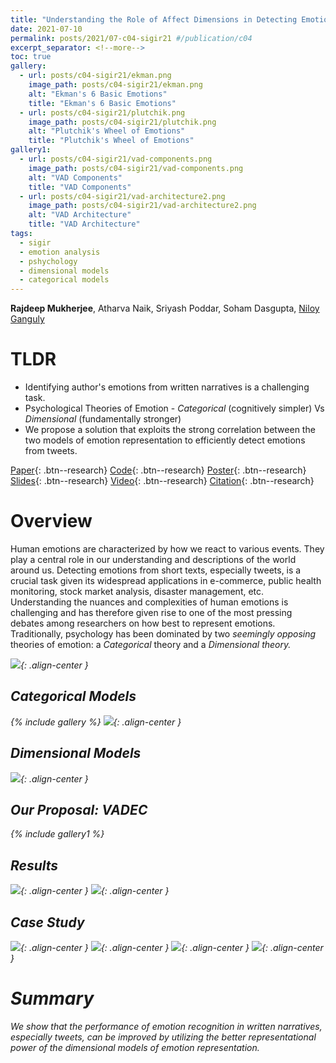 ```yaml
---
title: "Understanding the Role of Affect Dimensions in Detecting Emotions from Tweets: A Multi-task Approach"
date: 2021-07-10
permalink: posts/2021/07-c04-sigir21 #/publication/c04 
excerpt_separator: <!--more-->
toc: true
gallery:
  - url: posts/c04-sigir21/ekman.png
    image_path: posts/c04-sigir21/ekman.png
    alt: "Ekman's 6 Basic Emotions"
    title: "Ekman's 6 Basic Emotions"
  - url: posts/c04-sigir21/plutchik.png
    image_path: posts/c04-sigir21/plutchik.png
    alt: "Plutchik's Wheel of Emotions"
    title: "Plutchik's Wheel of Emotions"
gallery1:
  - url: posts/c04-sigir21/vad-components.png
    image_path: posts/c04-sigir21/vad-components.png
    alt: "VAD Components"
    title: "VAD Components"
  - url: posts/c04-sigir21/vad-architecture2.png
    image_path: posts/c04-sigir21/vad-architecture2.png
    alt: "VAD Architecture"
    title: "VAD Architecture"
tags:
  - sigir
  - emotion analysis
  - pshychology
  - dimensional models
  - categorical models
---
```


<!--more-->
<b>Rajdeep Mukherjee</b>, Atharva Naik, Sriyash Poddar, Soham Dasgupta, <a href="http://www.facweb.iitkgp.ac.in/~niloy/">Niloy Ganguly</a>

# TLDR

<ul>
  <li> Identifying author's emotions from written narratives is a challenging task. </li>
  <li> Psychological Theories of Emotion - <i> Categorical </i> (cognitively simpler) Vs <i> Dimensional </i> (fundamentally stronger) </li>
  <li> We propose a solution that exploits the strong correlation between the two models of emotion representation to efficiently detect emotions from tweets. </li>
</ul>

[Paper](/files/pdf/research/c04.pdf){: .btn--research} [Code](https://github.com/atharva-naik/VADEC/){: .btn--research} [Poster](/files/pdf/research/VADEC_SIGIR2021_Poster.pdf){: .btn--research} [Slides](https://docs.google.com/presentation/d/e/2PACX-1vQpnzCkBpsfsG5ah-KKegGFc90IwTHZiLkzB76kUXlrmrz7m-6JnWl3-uTfoFs-LsNVbmPE2JqAXdHT/pub?start=false&loop=false&delayms=3000){: .btn--research} [Video](https://files.atypon.com/acm/a419079f7fed8d5a4e1e8cf5553b7139){: .btn--research} [Citation](https://dl.acm.org/doi/10.1145/3404835.3463080){: .btn--research}

# Overview

Human emotions are characterized by how we react to various events. They play a central role in our understanding and descriptions of the world around us. Detecting emotions from short texts, especially tweets, is a crucial task
given its widespread applications in e-commerce, public health monitoring, stock market analysis, disaster management, etc. Understanding the nuances and complexities of human emotions is challenging and has therefore given rise to one of the most pressing debates among researchers on how best to represent emotions. Traditionally, psychology has been dominated by two <i> seemingly opposing </i> theories of emotion: a <i> Categorical </i> theory and a <i> Dimensional <i> theory.

![](/images/posts/c04-sigir21/catDim.png){: .align-center }

## Categorical Models

{% include gallery %}
![](/images/posts/c04-sigir21/emotions.png){: .align-center }

## Dimensional Models

![](/images/posts/c04-sigir21/vad.png){: .align-center }


## Our Proposal: VADEC

{% include gallery1 %}

## Results

![](/images/posts/c04-sigir21/EC_results.png){: .align-center }
![](/images/posts/c04-sigir21/VAD_results.png){: .align-center }


## Case Study

![](/images/posts/c04-sigir21/qualitative.png){: .align-center }
![](/images/posts/c04-sigir21/covid-subclasses.png){: .align-center }
![](/images/posts/c04-sigir21/annoyed.png){: .align-center }
![](/images/posts/c04-sigir21/optimism.png){: .align-center }

# Summary

We show that the performance of emotion recognition in written narratives, especially tweets, can be improved by utilizing the better representational power of the dimensional models of emotion representation.